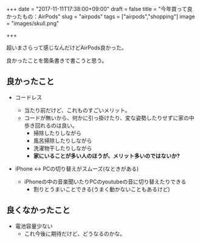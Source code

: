 +++
date = "2017-11-11T17:38:00+09:00"
draft = false
title = "今年買って良かったもの：AirPods"
slug = "airpods"
tags = ["airpods","shopping"]
image = "images/skull.png"

+++

超いまさらって感じなんだけどAirPods良かった。

良かったことを箇条書きで書こうと思う。

<!--more-->

## 良かったこと

* コードレス
  * 当たり前だけど、これものすごいメリット。
  * コードが無いから、何かに引っ掛けたり、変な姿勢したりせずに家の中歩き回れるのは良い。
    * 掃除したりしながら
    * 風呂掃除したりしながら
    * 洗濯物干したりしながら
    * **家にいることが多い人のほうが、メリット多いのではないか?**

* iPhone <-> PCの切り替えがスムーズ(なときがある)
  * iPhoneの中の音楽聞いたりPCのyoutubeの音に切り替えたりできる
    * 割りとうまいことできる(うまく動かないこともあるけど)

## 良くなかったこと

* 電池容量少ない
  * これ今後に期待だけど、どうなるのかな。
<script type="text/javascript" src="/js/prism.js" async></script>
